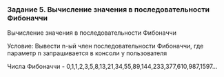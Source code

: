 ### Задание 5. Вычисление значения в последовательности Фибоначчи

Вычисление значения в последовательности Фибоначчи

Условие: Вывести n-ый член последовательности Фибоначчи, где параметр n запрашивается в консоли у пользователя

Числа Фибоначчи - 0,1,1,2,3,5,8,13,21,34,55,89,144,233,377,610,987,1597...
